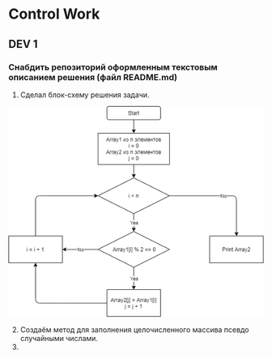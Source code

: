# Control Work
## DEV 1
### Снабдить репозиторий оформленным текстовым описанием решения (файл README.md)

1. Сделал блок-схему решения задачи.

![Схема](1.png)

2. Создаём метод для заполнения целочисленного массива псевдо случайными числами. 
3.  